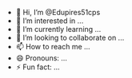 - 👋 Hi, I’m @Edupires51cps
- 👀 I’m interested in ...
- 🌱 I’m currently learning ...
- 💞️ I’m looking to collaborate on ...
- 📫 How to reach me ...
- 😄 Pronouns: ...
- ⚡ Fun fact: ...

<!---
Edupires51cps/Edupires51cps is a ✨ special ✨ repository because its `README.md` (this file) appears on your GitHub profile.
You can click the Preview link to take a look at your changes.
--->
